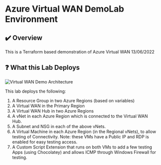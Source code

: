 # Azure Virtual WAN DemoLab Environment

## :heavy_check_mark: Overview
This is a Terraform based demonstration of Azure Virtual WAN 13/06/2022

## :question: What this Lab Deploys

![Virtual WAN Demo Architecture](https://raw.githubusercontent.com/jakewalsh90/Terraform-Azure/main/Virtual-WAN-Demo/images/VirtualWAN%20Lab%201.PNG)

This lab deploys the following:
1. A Resource Group in two Azure Regions (based on variables)
2. A Virtual WAN in the Primary Region
3. A Virtual WAN Hub in two Azure Regions
4. A vNet in each Azure Region which is connected to the Virtual WAN Hub.
6. A Subnet and NSG in each of the above vNets. 
7. A Virtual Machine in each Azure Region (in the Regional vNets), to allow testing of Connectivity. Note: these VMs have a Public IP and RDP is enabled for easy testing access. 
8. A Custom Script Extension that runs on both VMs to add a few testing Apps (using Chocolatey) and allows ICMP through Windows Firewall for testing. 